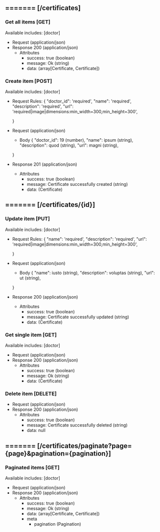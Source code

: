 ## ======= [/certificates]

### Get all items [GET]
Available includes: [doctor]
+ Request (application/json)
    <!-- include(request/header.md) -->
+ Response 200 (application/json)
    + Attributes         
        + success: true (boolean)
        + message: Ok (string)
        + data: (array[Certificate, Certificate])

<!-- include(response/401.md) -->
<!-- include(response/500.md) -->
### Create item [POST]
Available includes: [doctor]
+ Request Rules:
    {
        "doctor_id": 'required',
        "name": 'required',
        "description": 'required',
        "url": 'required|image|dimensions:min_width=300,min_height=300',

    }
+ Request (application/json)
    <!-- include(request/header.md) -->
    + Body
    {
            "doctor_id": 19 (number),
            "name": ipsum (string),
            "description": quod (string),
            "url": magni (string),

    }
+ Response 201 (application/json)
    + Attributes         
        + success: true (boolean)
        + message: Certificate successfully created (string)
        + data: (Certificate)

<!-- include(response/401.md) -->
<!-- include(response/422.md) -->
<!-- include(response/500.md) -->

## ======= [/certificates/{id}]
### Update item [PUT]
Available includes: [doctor]
<!-- include(parameters/id.md) -->
+ Request Rules:
    {
        "name": 'required',
        "description": 'required',
        "url": 'required|image|dimensions:min_width=300,min_height=300',

    }
+ Request (application/json)
    <!-- include(request/header.md) -->
    + Body
    {
            "name": iusto (string),
            "description": voluptas (string),
            "url": ut (string),

    }
+ Response 200 (application/json)
    + Attributes         
        + success: true (boolean)
        + message: Certificate successfully updated (string)
        + data: (Certificate)

<!-- include(response/401.md) -->
<!-- include(response/404.md) -->
<!-- include(response/422.md) -->
<!-- include(response/500.md) -->
### Get single item [GET]
Available includes: [doctor]
<!-- include(parameters/id.md) -->
+ Request (application/json)
    <!-- include(request/header.md) -->
+ Response 200 (application/json)
    + Attributes         
        + success: true (boolean)
        + message: Ok (string)
        + data: (Certificate)

<!-- include(response/401.md) -->
<!-- include(response/404.md) -->
<!-- include(response/500.md) -->
### Delete item [DELETE]
<!-- include(parameters/id.md) -->
+ Request (application/json)
    <!-- include(request/header.md) -->    
+ Response 200 (application/json)
    + Attributes         
        + success: true (boolean)
        + message: Certificate successfully deleted (string)
        + data: null

<!-- include(response/401.md) -->
<!-- include(response/404.md) -->
<!-- include(response/500.md) -->

## ======= [/certificates/paginate?page={page}&pagination={pagination}]
### Paginated items [GET]
Available includes: [doctor]
<!-- include(parameters/pagination.md) -->
+ Request (application/json)
    <!-- include(request/header.md) -->
+ Response 200 (application/json)
    + Attributes         
        + success: true (boolean)
        + message: Ok (string)
        + data: (array[Certificate, Certificate])
        + meta
            + pagination (Pagination)

<!-- include(response/401.md) -->
<!-- include(response/500.md) -->



